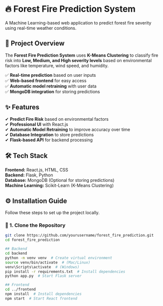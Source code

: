 # 🔥 Forest Fire Prediction System
A Machine Learning-based web application to predict forest fire severity using real-time weather conditions.

## 📖 Project Overview
The **Forest Fire Prediction System** uses **K-Means Clustering** to classify fire risk into **Low, Medium, and High severity levels** based on environmental factors like temperature, wind speed, and humidity. 

✅ **Real-time prediction** based on user inputs  
✅ **Web-based frontend** for easy access  
✅ **Automatic model retraining** with user data  
✅ **MongoDB integration** for storing predictions  

## ✨ Features
✔ **Predict Fire Risk** based on environmental factors  
✔ **Professional UI** with React.js  
✔ **Automatic Model Retraining** to improve accuracy over time  
✔ **Database Integration** to store predictions  
✔ **Flask-based API** for backend processing  

## 🛠️ Tech Stack
**Frontend:** React.js, HTML, CSS  
**Backend:** Flask, Python  
**Database:** MongoDB (Optional for storing predictions)  
**Machine Learning:** Scikit-Learn (K-Means Clustering)  

## ⚙️ Installation Guide
Follow these steps to set up the project locally.

### 🔹 1. Clone the Repository
```sh
git clone https://github.com/yourusername/forest_fire_prediction.git
cd forest_fire_prediction

## Backend
cd backend
python -m venv venv  # Create virtual environment
source venv/bin/activate  # (Mac/Linux)
venv\Scripts\activate  # (Windows)
pip install -r requirements.txt  # Install dependencies
python app.py  # Start Flask server

## Frontend
cd ../frontend
npm install  # Install dependencies
npm start  # Start React frontend

